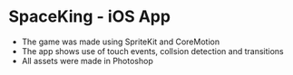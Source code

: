# SpaceKing - iOS App
* The game was made using SpriteKit and CoreMotion
* The app shows use of touch events, collsion detection and transitions 
* All assets were made in Photoshop 

